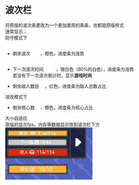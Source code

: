 # 波次栏
将原版的波次条更改为一个更加直观的条条，也都是原版样式  
通常显示：  
防守模式下
- 剩余波次![alt text](图/wave.png)，橙色，进度条为涨势
- 下一次波次时间 ![alt text](图/clock.png) ，银白色（80%的白色），进度条为涨势  
若没有下一次波次倒计时，显示**游戏时间**

- 剩余敌人数目 ![alt text](图/units.png) ，红色，进度条为敌人总数占比

进攻模式下
- 剩余核心数 ![alt text](图/effect.png) ，橙色，进度条为核心占比

大小自适应  
原版的显示fps，内存等数据显示改到波次栏下方  
![alt text](图/波次栏.png)